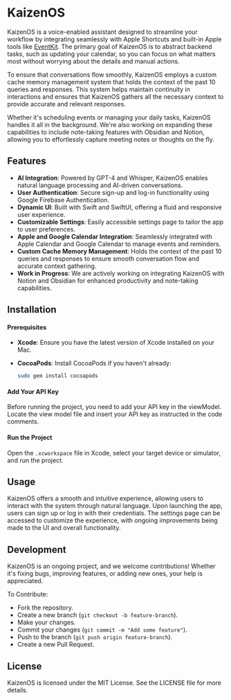 # KaizenOS

KaizenOS is a voice-enabled assistant designed to streamline your workflow by integrating seamlessly with Apple Shortcuts and built-in Apple tools like [EventKit](https://developer.apple.com/documentation/eventkit). The primary goal of KaizenOS is to abstract backend tasks, such as updating your calendar, so you can focus on what matters most without worrying about the details and manual actions.

To ensure that conversations flow smoothly, KaizenOS employs a custom cache memory management system that holds the context of the past 10 queries and responses. This system helps maintain continuity in interactions and ensures that KaizenOS gathers all the necessary context to provide accurate and relevant responses.

Whether it's scheduling events or managing your daily tasks, KaizenOS handles it all in the background. We're also working on expanding these capabilities to include note-taking features with Obsidian and Notion, allowing you to effortlessly capture meeting notes or thoughts on the fly.

## Features

- **AI Integration**: Powered by GPT-4 and Whisper, KaizenOS enables natural language processing and AI-driven conversations.
- **User Authentication**: Secure sign-up and log-in functionality using Google Firebase Authentication.
- **Dynamic UI**: Built with Swift and SwiftUI, offering a fluid and responsive user experience.
- **Customizable Settings**: Easily accessible settings page to tailor the app to user preferences.
- **Apple and Google Calendar Integration**: Seamlessly integrated with Apple Calendar and Google Calendar to manage events and reminders.
- **Custom Cache Memory Management**: Holds the context of the past 10 queries and responses to ensure smooth conversation flow and accurate context gathering.
- **Work in Progress**: We are actively working on integrating KaizenOS with Notion and Obsidian for enhanced productivity and note-taking capabilities.

## Installation

#### Prerequisites

- **Xcode**: Ensure you have the latest version of Xcode installed on your Mac.
- **CocoaPods**: Install CocoaPods if you haven't already:

  ```bash
  sudo gem install cocoapods
  ```

#### Add Your API Key
Before running the project, you need to add your API key in the viewModel. Locate the view model file and insert your API key as instructed in the code comments.

#### Run the Project
Open the ```.xcworkspace``` file in Xcode, select your target device or simulator, and run the project.

## Usage

KaizenOS offers a smooth and intuitive experience, allowing users to interact with the system through natural language. Upon launching the app, users can sign up or log in with their credentials. The settings page can be accessed to customize the experience, with ongoing improvements being made to the UI and overall functionality.

## Development

KaizenOS is an ongoing project, and we welcome contributions! Whether it's fixing bugs, improving features, or adding new ones, your help is appreciated.

To Contribute:
- Fork the repository.
- Create a new branch (```git checkout -b feature-branch```).
- Make your changes.
- Commit your changes (```git commit -m "Add some feature"```).
- Push to the branch (```git push origin feature-branch```).
- Create a new Pull Request.

## License

KaizenOS is licensed under the MIT License. See the LICENSE file for more details.
